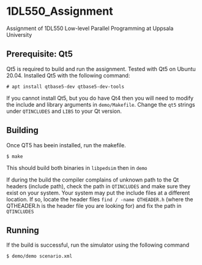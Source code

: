 # 1DL550_Assignment
Assignment of 1DL550 Low-level Parallel Programming at Uppsala University

## Prerequisite: Qt5
Qt5 is required to build and run the assignment. Tested with Qt5 on Ubuntu
20.04. Installed Qt5 with the following command:

```
# apt install qtbase5-dev qtbase5-dev-tools
```

If you cannot install Qt5, but you do have Qt4 then you will need to modify
the include and library arguments in `demo/Makefile`. Change the `qt5` strings
under `QTINCLUDES` and `LIBS` to your Qt version.

## Building
Once QT5 has beein installed, run the makefile.

```
$ make
```

This should build both binaries in `libpedsim` then in `demo`

If during the build the compiler complains of unknown path to the Qt headers
(include path), check the path in `QTINCLUDES` and make sure they exist on
your system. Your system may put the include files at a different location. If
so, locate the header files `find / -name QTHEADER.h` (where the QTHEADER.h is
the header file you are looking for) and fix the path in `QTINCLUDES`

## Running
If the build is successful, run the simulator using the following command

```
$ demo/demo scenario.xml
```
